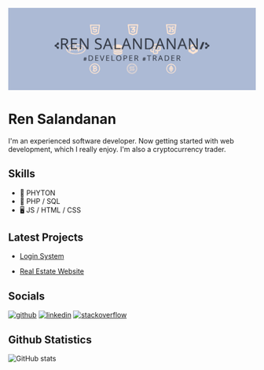![Github banner](https://github.com/ren-a-ps/ren-a-ps/blob/main/githubBanner.png)

# Ren Salandanan
I'm an experienced software developer. Now getting started with web development, which I really enjoy. I'm also a cryptocurrency trader. 

## Skills
* 🐍 PHYTON 
* 🐘 PHP / SQL  
* 🖥️ JS / HTML / CSS

## Latest Projects

* [Login System](https://renaps-ls.000webhostapp.com/index.php)

* [Real Estate Website](https://ren-a-ps.github.io/webdev_personal/RealEstate/index.html)

## Socials

[<img src='https://cdn.jsdelivr.net/npm/simple-icons@3.0.1/icons/github.svg' alt='github' height='40'>](https://github.com/ren-a-ps)  [<img src='https://cdn.jsdelivr.net/npm/simple-icons@3.0.1/icons/linkedin.svg' alt='linkedin' height='40'>](https://www.linkedin.com/in/ren-adrian-salandanan-942a7326a/) [<img src='https://cdn.jsdelivr.net/npm/simple-icons@3.0.1/icons/stackoverflow.svg' alt='stackoverflow' height='40'>](https://stackoverflow.com/users/19373558)  

## Github Statistics

![GitHub stats](https://github-readme-stats.vercel.app/api?username=ren-a-ps&show_icons=true)  
